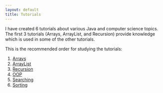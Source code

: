```yaml
---
layout: default
title: Tutorials
---
```


I have created 6 tutorials about various Java and computer science topics. The first 3 tutorials (Arrays, ArrayList, and Recursion) provide knowledge which is used in some of the other tutorials.

This is the recommended order for studying the tutorials:

1. [Arrays](/tutorials/arrays.html)
2. [ArrayList](/tutorials/arraylist.html)
3. [Recursion](/tutorials/recursion.html)
4. [OOP](/tutorials/oop.html)
5. [Searching](/tutorials/searching.html)
6. [Sorting](/tutorials/sorting.html)
